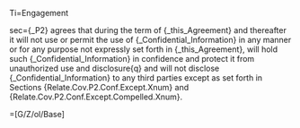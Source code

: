 Ti=Engagement

sec={_P2} agrees that during the term of {_this_Agreement} and thereafter it will not use or permit the use of {_Confidential_Information} in any manner or for any purpose not expressly set forth in {_this_Agreement}, will hold such {_Confidential_Information} in confidence and protect it from unauthorized use and disclosure{q} and will not disclose {_Confidential_Information} to any third parties except as set forth in Sections {Relate.Cov.P2.Conf.Except.Xnum} and  {Relate.Cov.P2.Conf.Except.Compelled.Xnum}.

=[G/Z/ol/Base]
